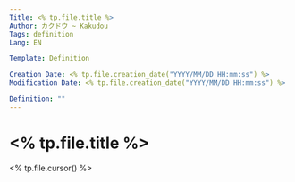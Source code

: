 ```yaml
---
Title: <% tp.file.title %>
Author: カクドウ ~ Kakudou
Tags: definition
Lang: EN

Template: Definition

Creation Date: <% tp.file.creation_date("YYYY/MM/DD HH:mm:ss") %>
Modification Date: <% tp.file.creation_date("YYYY/MM/DD HH:mm:ss") %>

Definition: ""
---
```


# <% tp.file.title %>

<% tp.file.cursor() %>
